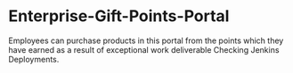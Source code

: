 # Enterprise-Gift-Points-Portal
Employees can purchase products in this portal from the points which they have earned as a result of exceptional work deliverable
Checking Jenkins Deployments.
